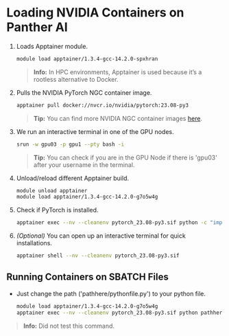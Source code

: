 # Loading NVIDIA Containers on Panther AI

1. Loads Apptainer module.

	```bash
 	module load apptainer/1.3.4-gcc-14.2.0-spxhran
 	```
 
	> **Info:** In HPC environments, Apptainer is used because it’s a rootless alternative to Docker.
	
2. Pulls the NVIDIA PyTorch NGC container image.
	
 	```bash
  	apptainer pull docker://nvcr.io/nvidia/pytorch:23.08-py3
   ```

	> **Tip:** You can find more NVIDIA NGC container images [here](https://catalog.ngc.nvidia.com/containers?filters=&orderBy=weightPopularDESC&query=&page=&pageSize=).

3. We run an interactive terminal in one of the GPU nodes.
	
 	```bash
	srun -w gpu03 -p gpu1 --pty bash -i
  	```

	> **Tip:** You can check if you are in the GPU Node if there is 'gpu03' after your username in the terminal.

4. Unload/reload different Apptainer build.
	
 	```bash
	module unload apptainer
  	module load apptainer/1.3.4-gcc-14.2.0-g7o5w4g
  	```

 5. Check if PyTorch is installed.

	```bash
   	apptainer exec --nv --cleanenv pytorch_23.08-py3.sif python -c "import torch; print(torch.__version__, torch.version.cuda)"
	```

6. _(Optional)_ You can open up an interactive terminal for quick installations.
	
 	```bash
	apptainer shell --nv --cleanenv pytorch_23.08-py3.sif
	```
## Running Containers on SBATCH Files

- Just change the path ('pathhere/pythonfile.py') to your python file.
 	```bash
  	module load apptainer/1.3.4-gcc-14.2.0-g7o5w4g
  	apptainer exec --nv --cleanenv pytorch_23.08-py3.sif python pathhere/pythonfile.py"
	```
> **Info:** Did not test this command.


